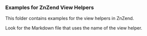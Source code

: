 ### Examples for ZnZend View Helpers

This folder contains examples for the view helpers in ZnZend.

Look for the Markdown file that uses the name of the view helper.